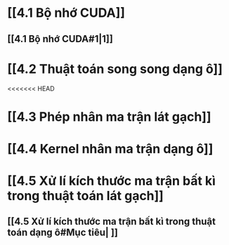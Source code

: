 # [[4.1 Bộ nhớ CUDA]]

## [[4.1 Bộ nhớ CUDA#1|1]]
# [[4.2 Thuật toán song song dạng ô]]
<<<<<<< HEAD
# [[4.3 Phép nhân ma trận lát gạch]]
# [[4.4 Kernel nhân ma trận dạng ô]]
# [[4.5 Xử lí kích thước ma trận bất kì trong thuật toán lát gạch]]
## [[4.5 Xử lí kích thước ma trận bất kì trong thuật toán dạng ô#Mục tiêu| ]]

